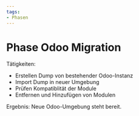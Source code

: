 ```yaml
---
tags:
- Phasen
---
```

# Phase Odoo Migration

Tätigkeiten:

* Erstellen Dump von bestehender Odoo-Instanz
* Import Dump in neuer Umgebung
* Prüfen Kompatiblität der Module
* Entfernen und Hinzufügen von Modulen

Ergebnis: Neue Odoo-Umgebung steht bereit.
